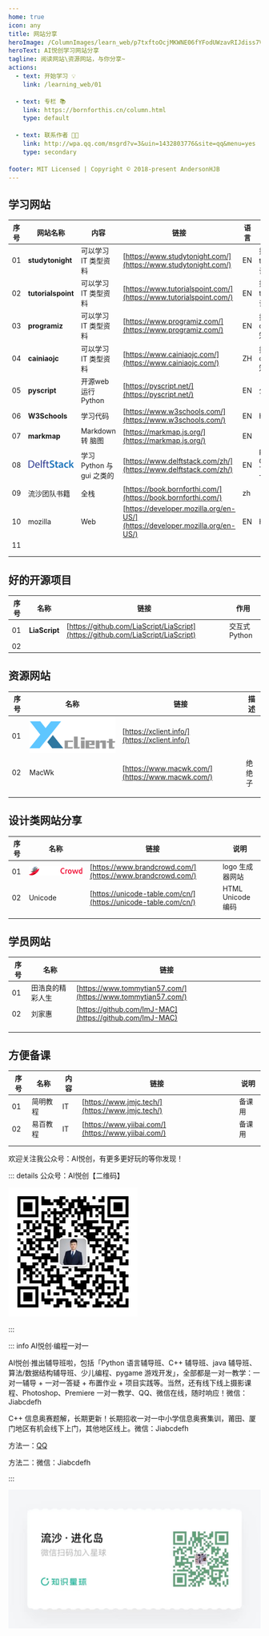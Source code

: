 ```yaml
---
home: true
icon: any
title: 网站分享
heroImage: /ColumnImages/learn_web/p7txftoOcjMKWNE06fYFodUWzavRIJdiss7VJGIC.jpg
heroText: AI悦创学习网站分享
tagline: 阅读网站\资源网站，与你分享~
actions:
  - text: 开始学习 💡
    link: /learning_web/01

  - text: 专栏 📚
    link: https://bornforthis.cn/column.html
    type: default

  - text: 联系作者 👩‍🎓
    link: http://wpa.qq.com/msgrd?v=3&uin=1432803776&site=qq&menu=yes
    type: secondary

footer: MIT Licensed | Copyright © 2018-present AndersonHJB
---
```


## 学习网站


| 序号 | 网站名称                          | 内容                      | 链接                                                         | 语言 | 发现原因                |
| ---- | --------------------------------- | ------------------------- | ------------------------------------------------------------ | ---- | ----------------------- |
| 01   | **studytonight**                  | 可以学习 IT 类型资料      | [https://www.studytonight.com/](https://www.studytonight.com/) | EN   | 搜寻 tkinter 知识点     |
| 02   | **tutorialspoint**                | 可以学习 IT 类型资料      | [https://www.tutorialspoint.com/](https://www.tutorialspoint.com/) | EN   | 搜寻 tkinter 知识点     |
| 03   | **programiz**                     | 可以学习 IT 类型资料      | [https://www.programiz.com/](https://www.programiz.com/)     | EN   | 搜寻 casefold() 知识点  |
| 04   | **cainiaojc**                     | 可以学习 IT 类型资料      | [https://www.cainiaojc.com/](https://www.cainiaojc.com/)     | ZH   | 搜寻 casefold() 知识点  |
| 05   | **pyscript**                      | 开源web运行Python         | [https://pyscript.net/](https://pyscript.net/)               | EN   | 公众号                  |
| 06   | **W3Schools**                     | 学习代码                  | [https://www.w3schools.com/](https://www.w3schools.com/)     | EN   | HTML                    |
| 07   | **markmap**                       | Markdown 转 脑图          | [https://markmap.js.org/](https://markmap.js.org/)           | EN   |                         |
| 08   | ![logo](./README.assets/logo.png) | 学习 Python 与 gui 之类的 | [https://www.delftstack.com/zh/](https://www.delftstack.com/zh/) | EN   | Python GUI Tkinter Text |
| 09   | 流沙团队书籍                      | 全栈                      | [https://book.bornforthi.com/](https://book.bornforthi.com/) | zh   |                         |
| 10   | mozilla                           | Web                       | [https://developer.mozilla.org/en-US/](https://developer.mozilla.org/en-US/) | EN   | HTML em                 |
| 11   |                                   |                           |                                                              |      |                         |
|      |                                   |                           |                                                              |      |                         |
|      |                                   |                           |                                                              |      |                         |

## 好的开源项目

| 序号 | 名称          | 链接                                                         | 作用          |
| ---- | ------------- | ------------------------------------------------------------ | ------------- |
| 01   | **LiaScript** | [https://github.com/LiaScript/LiaScript](https://github.com/LiaScript/LiaScript) | 交互式 Python |
| 02   |               |                                                              |               |

## 资源网站

| 序号 | 名称                                                 | 链接                                             | 描述   |
| ---- | ---------------------------------------------------- | ------------------------------------------------ | ------ |
| 01   | ![精品MAC应用分享](./README.assets/logo-8305990.png) | [https://xclient.info/](https://xclient.info/)   |        |
| 02   | MacWk                                                | [https://www.macwk.com/](https://www.macwk.com/) | 绝绝子 |
|      |                                                      |                                                  |        |
|      |                                                      |                                                  |        |
|      |                                                      |                                                  |        |

## 设计类网站分享

| 序号 | 名称                                                         | 链接                                                         | 说明              |
| ---- | ------------------------------------------------------------ | ------------------------------------------------------------ | ----------------- |
| 01   | ![BrandCrowd](./README.assets/brandcrowd-logo-5d59400c52.svg) | [https://www.brandcrowd.com/](https://www.brandcrowd.com/)   | logo 生成器网站   |
| 02   | Unicode                                                      | [https://unicode-table.com/cn/](https://unicode-table.com/cn/) | HTML Unicode 编码 |
|      |                                                              |                                                              |                   |
|      |                                                              |                                                              |                   |

## 学员网站

| 序号 | 名称             | 链接                                                         |
| ---- | ---------------- | ------------------------------------------------------------ |
| 01   | 田浩良的精彩人生 | [https://www.tommytian57.com/](https://www.tommytian57.com/) |
| 02   | 刘家惠           | [https://github.com/ImJ-MAC](https://github.com/ImJ-MAC)     |
|      |                  |                                                              |
|      |                  |                                                              |
|      |                  |                                                              |

## 方便备课

| 序号 | 名称     | 内容 | 链接                                               | 说明   |
| ---- | -------- | ---- | -------------------------------------------------- | ------ |
| 01   | 简明教程 | IT   | [https://www.jmjc.tech/](https://www.jmjc.tech/)   | 备课用 |
| 02   | 易百教程 | IT   | [https://www.yiibai.com/](https://www.yiibai.com/) | 备课用 |
|      |          |      |                                                    |        |
|      |          |      |                                                    |        |



欢迎关注我公众号：AI悦创，有更多更好玩的等你发现！

::: details 公众号：AI悦创【二维码】

![](/gzh.jpg)

:::

::: info AI悦创·编程一对一

AI悦创·推出辅导班啦，包括「Python 语言辅导班、C++ 辅导班、java 辅导班、算法/数据结构辅导班、少儿编程、pygame 游戏开发」，全部都是一对一教学：一对一辅导 + 一对一答疑 + 布置作业 + 项目实践等。当然，还有线下线上摄影课程、Photoshop、Premiere 一对一教学、QQ、微信在线，随时响应！微信：Jiabcdefh

C++ 信息奥赛题解，长期更新！长期招收一对一中小学信息奥赛集训，莆田、厦门地区有机会线下上门，其他地区线上。微信：Jiabcdefh

方法一：[QQ](http://wpa.qq.com/msgrd?v=3&uin=1432803776&site=qq&menu=yes)

方法二：微信：Jiabcdefh

:::

![](/zsxq.jpg)
